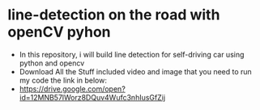 # line-detection on the road with openCV pyhon
* In this repository, i will build line detection for self-driving car using python and opencv
* Download All the Stuff included video and image that you need to run my code the link in below:
* https://drive.google.com/open?id=12MNB57lWorz8DQuv4Wufc3nhIusGfZij
